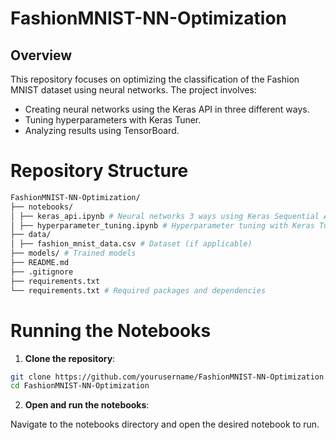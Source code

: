 # FashionMNIST-NN-Optimization

## Overview

This repository focuses on optimizing the classification of the Fashion MNIST dataset using neural networks. The project involves:

- Creating neural networks using the Keras API in three different ways.
- Tuning hyperparameters with Keras Tuner.
- Analyzing results using TensorBoard.

# Repository Structure
```bash
FashionMNIST-NN-Optimization/
├── notebooks/
│ ├── keras_api.ipynb # Neural networks 3 ways using Keras Sequential API
│ ├── hyperparameter_tuning.ipynb # Hyperparameter tuning with Keras Tuner
├── data/
│ ├── fashion_mnist_data.csv # Dataset (if applicable)
├── models/ # Trained models
├── README.md
├── .gitignore
├── requirements.txt
└── requirements.txt # Required packages and dependencies
```

# Running the Notebooks
1. **Clone the repository**:
```bash
git clone https://github.com/yourusername/FashionMNIST-NN-Optimization.git
cd FashionMNIST-NN-Optimization
```

2. **Open and run the notebooks**:

Navigate to the notebooks directory and open the desired notebook to run.


